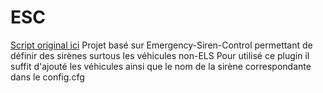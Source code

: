 # ESC
[Script original ici](https://github.com/glitchdetector/fivem-emergency-siren-control)
Projet basé sur Emergency-Siren-Control permettant de définir des sirènes surtous les véhicules non-ELS
Pour utilisé ce plugin il suffit d'ajouté les véhicules ainsi que le nom de la sirène correspondante dans le config.cfg
